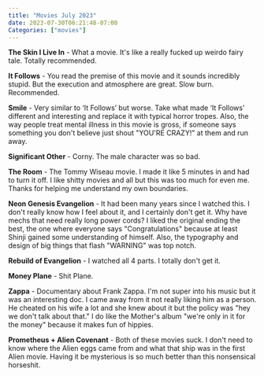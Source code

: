 ```yaml
---
title: "Movies July 2023"
date: 2023-07-30T06:21:48-07:00
Categories: ["movies"]
---
```


**The Skin I Live In** - What a movie. It's like a really fucked up weirdo fairy tale. Totally recommended.

**It Follows** - You read the premise of this movie and it sounds incredibly stupid. But the execution and atmosphere are great. Slow burn. Recommended.

**Smile** - Very similar to ‘It Follows’ but worse. Take what made ‘It Follows’ different and interesting and replace it with typical horror tropes. Also, the way people treat mental illness in this movie is gross, if someone says something you don't believe just shout "YOU'RE CRAZY!" at them and run away.

**Significant Other** - Corny. The male character was so bad.

**The Room** - The Tommy Wiseau movie. I made it like 5 minutes in and had to turn it off. I like shitty movies and all but this was too much for even me. Thanks for helping me understand my own boundaries.

**Neon Genesis Evangelion** - It had been many years since I watched this. I don't really know how I feel about it, and I certainly don't get it. Why have mechs that need really long power cords? I liked the original ending the best, the one where everyone says "Congratulations" because at least Shinji gained some understanding of himself. Also, the typography and design of big things that flash "WARNING" was top notch.

**Rebuild of Evangelion** - I watched all 4 parts. I totally don't get it.

**Money Plane** - Shit Plane.

**Zappa** - Documentary about Frank Zappa. I'm not super into his music but it was an interesting doc. I came away from it not really liking him as a person. He cheated on his wife a lot and she knew about it but the policy was "hey we don't talk about that." I do like the Mother's album "we're only in it for the money" because it makes fun of hippies. 

**Prometheus + Alien Covenant** - Both of these movies suck. I don't need to know where the Alien eggs came from and what that ship was in the first Alien movie. Having it be mysterious is so much better than this nonsensical horseshit.

